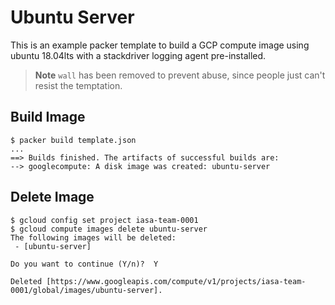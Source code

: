 # Ubuntu Server

This is an example packer template to build a GCP compute image using ubuntu 18.04lts with a stackdriver logging agent pre-installed.

> **Note** `wall` has been removed to prevent abuse, since people just can't resist the temptation.


## Build Image

```console
$ packer build template.json
...
==> Builds finished. The artifacts of successful builds are:
--> googlecompute: A disk image was created: ubuntu-server
```

## Delete Image

```console
$ gcloud config set project iasa-team-0001
$ gcloud compute images delete ubuntu-server
The following images will be deleted:
 - [ubuntu-server]

Do you want to continue (Y/n)?  Y

Deleted [https://www.googleapis.com/compute/v1/projects/iasa-team-0001/global/images/ubuntu-server].
```
